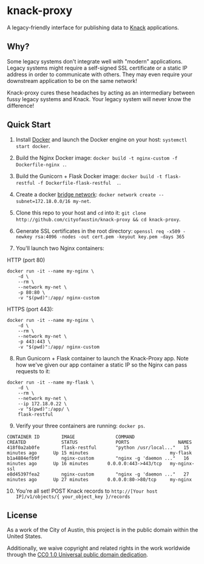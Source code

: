 #  knack-proxy

A legacy-friendly interface for publishing data to [Knack](http://knack.com) applications.

## Why?

Some legacy systems don't integrate well with "modern" applications. Legacy systems might require a self-signed SSL certificate or a static IP address in order to communicate with others. They may even require your downstream application to be on the same network!

Knack-proxy cures these headaches by acting as an intermediary between fussy legacy systems and Knack. Your legacy system will never know the difference!

##  Quick Start

1. Install [Docker](https://docs.docker.com/) and launch the Docker engine on your host: `systemctl start docker`.

2. Build the Nginx Docker image: `docker build -t nginx-custom -f Dockerfile-nginx .`.

3. Build the Gunicorn + Flask Docker image: `docker build -t flask-restful -f Dockerfile-flask-restful  .`.

4. Create a docker [bridge network](https://docs.docker.com/network/network-tutorial-standalone/): `docker network create --subnet=172.18.0.0/16 my-net`.

5. Clone this repo to your host and `cd` into it: `git clone http://github.com/cityofaustin/knack-proxy && cd knack-proxy`.

6. Generate SSL certificates in the root directory:  `openssl req -x509 -newkey rsa:4096 -nodes -out cert.pem -keyout key.pem -days 365`

7. You'll launch two Nginx containers:

HTTP (port 80)
```
docker run -it --name my-nginx \
    -d \
    --rm \
    --network my-net \
    -p 80:80 \
    -v "$(pwd)":/app/ nginx-custom
```

HTTPS (port 443):
```
docker run -it --name my-nginx \
    -d \
    --rm \
    --network my-net \
    -p 443:443 \
    -v "$(pwd)":/app/ nginx-custom
```

8. Run Gunicorn + Flask container to launch the Knack-Proxy app. Note how we've given our app container a static IP so the Nginx can pass requests to it:

```
docker run -it --name my-flask \
    -d \
    --rm \
    --network my-net \
    --ip 172.18.0.22 \
    -v "$(pwd)":/app/ \
    flask-restful
```

9. Verify your three containers are running: `docker ps`.

```
CONTAINER ID        IMAGE               COMMAND                  CREATED             STATUS              PORTS                  NAMES
418f0a2ab0fe        flask-restful       "python /usr/local..."   15 minutes ago      Up 15 minutes                              my-flask
b1a4884efb9f        nginx-custom        "nginx -g 'daemon ..."   16 minutes ago      Up 16 minutes       0.0.0.0:443->443/tcp   my-nginx-ssl
e8d45397fea2        nginx-custom        "nginx -g 'daemon ..."   27 minutes ago      Up 27 minutes       0.0.0.0:80->80/tcp     my-nginx
```

10. You're all set! POST Knack records to `http://[Your host IP]/v1/objects/{ your_object_key }/records`

## License

As a work of the City of Austin, this project is in the public domain within the United States.

Additionally, we waive copyright and related rights in the work worldwide through the [CC0 1.0 Universal public domain dedication](https://creativecommons.org/publicdomain/zero/1.0/).